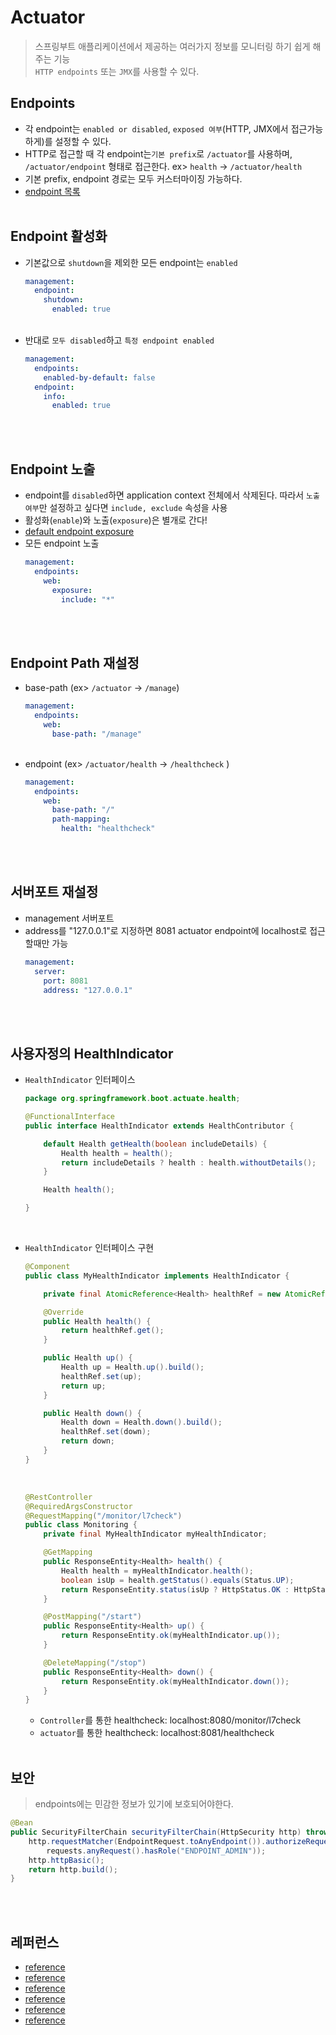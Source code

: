 # Actuator
> 스프링부트 애플리케이션에서 제공하는 여러가지 정보를 모니터링 하기 쉽게 해주는 기능<br>
> `HTTP endpoints` 또는 `JMX`를 사용할 수 있다.

## Endpoints
- 각 endpoint는 `enabled or disabled`, `exposed 여부`(HTTP, JMX에서 접근가능하게)를 설정할 수 있다.
- HTTP로 접근할 때 각 endpoint는`기본 prefix`로 `/actuator`를 사용하며, `/actuator/endpoint` 형태로 접근한다. ex> `health` -> `/actuator/health`
- 기본 prefix, endpoint 경로는 모두 커스터마이징 가능하다.
- [endpoint 목록](https://docs.spring.io/spring-boot/docs/current/reference/htmlsingle/#production-ready-endpoints)
<br><br>
## Endpoint 활성화
- 기본값으로 `shutdown`을 제외한 모든 endpoint는 `enabled`
    ```yaml
    management:
      endpoint:
        shutdown:
          enabled: true
    ```
  <br>
- 반대로 `모두 disabled`하고 `특정 endpoint enabled`
    ```yaml
    management:
      endpoints:
        enabled-by-default: false
      endpoint:
        info:
          enabled: true
    ```
<br><br>
## Endpoint 노출
- endpoint를 `disabled`하면 application context 전체에서 삭제된다. 따라서 `노출여부`만 설정하고 싶다면 `include, exclude` 속성을 사용
- 활성화(`enable`)와 노출(`exposure`)은 별개로 간다!
- [default endpoint exposure](https://docs.spring.io/spring-boot/docs/current/reference/htmlsingle/#production-ready-endpoints-exposing-endpoints)
- 모든 endpoint 노출
    ```yaml
    management:
      endpoints:
        web:
          exposure:
            include: "*"
    ```
<br><br>
## Endpoint Path 재설정
- base-path (ex> `/actuator` -> `/manage`)
    ```yaml
    management:
      endpoints:
        web:
          base-path: "/manage"
    ```
  <br>
- endpoint (ex> `/actuator/health` -> `/healthcheck` )
    ```yaml
    management:
      endpoints:
        web:
          base-path: "/"
          path-mapping:
            health: "healthcheck"
    ```
<br><br>
## 서버포트 재설정
- management 서버포트
- address를 "127.0.0.1"로 지정하면 8081 actuator endpoint에 localhost로 접근할때만 가능
    ```yaml
    management:
      server:
        port: 8081
        address: "127.0.0.1"
    ```
<br><br>
## 사용자정의 HealthIndicator
- `HealthIndicator` 인터페이스
    ```java
    package org.springframework.boot.actuate.health;
    
    @FunctionalInterface
    public interface HealthIndicator extends HealthContributor {
    
        default Health getHealth(boolean includeDetails) {
            Health health = health();
            return includeDetails ? health : health.withoutDetails();
        }
    
        Health health();
    
    }
    ```
  <br>
- `HealthIndicator` 인터페이스 구현
    ```java
    @Component
    public class MyHealthIndicator implements HealthIndicator {
    
        private final AtomicReference<Health> healthRef = new AtomicReference<>(Health.up().build());
    
        @Override
        public Health health() {
            return healthRef.get();
        }
    
        public Health up() {
            Health up = Health.up().build();
            healthRef.set(up);
            return up;
        }
    
        public Health down() {
            Health down = Health.down().build();
            healthRef.set(down);
            return down;
        }
    }
    ```
  <br>
  
    ```java
    @RestController
    @RequiredArgsConstructor
    @RequestMapping("/monitor/l7check")
    public class Monitoring {
        private final MyHealthIndicator myHealthIndicator;
    
        @GetMapping
        public ResponseEntity<Health> health() {
            Health health = myHealthIndicator.health();
            boolean isUp = health.getStatus().equals(Status.UP);
            return ResponseEntity.status(isUp ? HttpStatus.OK : HttpStatus.SERVICE_UNAVAILABLE).body(health);
        }
    
        @PostMapping("/start")
        public ResponseEntity<Health> up() {
            return ResponseEntity.ok(myHealthIndicator.up());
        }
    
        @DeleteMapping("/stop")
        public ResponseEntity<Health> down() {
            return ResponseEntity.ok(myHealthIndicator.down());
        }
    }
    ```
  - `Controller`를 통한 healthcheck: localhost:8080/monitor/l7check
  - `actuator`를 통한 healthcheck: localhost:8081/healthcheck
<br><br>
## 보안
> endpoints에는 민감한 정보가 있기에 보호되어야한다.
```java
@Bean
public SecurityFilterChain securityFilterChain(HttpSecurity http) throws Exception {
    http.requestMatcher(EndpointRequest.toAnyEndpoint()).authorizeRequests((requests) ->
        requests.anyRequest().hasRole("ENDPOINT_ADMIN"));
    http.httpBasic();
    return http.build();
}
```
<br><br>
## 레퍼런스
- [reference](https://docs.spring.io/spring-boot/docs/current/reference/htmlsingle/#production-ready)
- [reference](https://forward.nhn.com/2020/seoul/hands-on-labs/java.spring-boot-actuator/01-ready.html)
- [reference](https://velog.io/@neptunes032/Spring-Boot-Actuator-%EC%82%AC%EC%9A%A9%ED%95%B4%EC%84%9C-%EC%95%A0%ED%94%8C%EB%A6%AC%EC%BC%80%EC%9D%B4%EC%85%98-%EB%AA%A8%EB%8B%88%ED%84%B0%EB%A7%81%ED%95%98%EA%B8%B0)
- [reference](https://twofootdog.tistory.com/22)
- [reference](https://silvernine.me/wp/?p=1072)
- [reference](https://devday.tistory.com/m/3576?category=609812)
